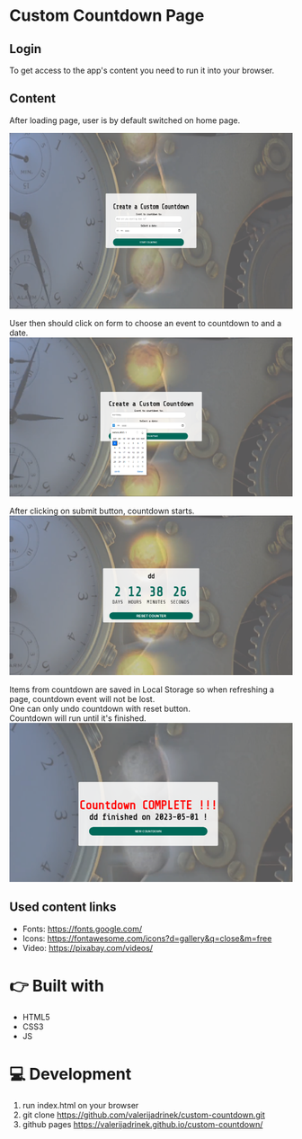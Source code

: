 # Custom Countdown Page

## Login

To get access to the app's content you need to run it into your browser.


## Content

After loading page, user is by default switched on home page.


![home page](./assets/Home_page.png "home page")

 User then should click on form to choose an event to countdown to and a date. <br>
 ![creating countdown event](./assets/Creating_countdown_Date.png "creating countdown event")
 

 After clicking on submit button, countdown starts. <br>
 ![countdown](./assets/Countingdown.png "countdown")

 Items from countdown are saved in Local Storage so when refreshing a page, countdown event will not be lost. <br>
 One can only undo countdown with reset button. <br>
 Countdown will run until it's finished.<br>
 ![countdown finished](./assets/Countdown_finished.png "countdown finished")





## Used content links
* Fonts: https://fonts.google.com/
* Icons: https://fontawesome.com/icons?d=gallery&q=close&m=free
* Video: https://pixabay.com/videos/


# 👉 Built with
* HTML5
* CSS3
* JS

# 💻 Development
1. run index.html on your browser
2. git clone https://github.com/valerijadrinek/custom-countdown.git
3. github pages https://valerijadrinek.github.io/custom-countdown/
